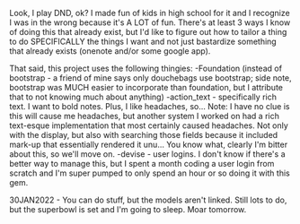 Look, I play DND, ok? I made fun of kids in high school for it and I recognize I was in the wrong because it's A LOT of fun. There's at least 3 ways I know of doing this that already exist, but I'd like to figure out how to tailor a thing to do SPECIFICALLY the things I want and not just bastardize something that already exists (onenote and/or some google app).

That said, this project uses the following thingies:
-Foundation (instead of bootstrap - a friend of mine says only douchebags use bootstrap; side note, bootstrap was MUCH easier to incorporate than foundation, but I attribute that to not knowing much about anything)
-action_text - specifically rich text. I want to bold notes. Plus, I like headaches, so... Note: I have no clue is this will cause me headaches, but another system I worked on had a rich text-esque implementation that most certainly caused headaches. Not only with the display, but also with searching those fields because it included mark-up that essentially rendered it unu...  You know what, clearly I'm bitter about this, so we'll move on.
-devise - user logins. I don't know if there's a better way to manage this, but I spent a month coding a user login from scratch and I'm super pumped to only spend an hour or so doing it with this gem.

30JAN2022 - You can do stuff, but the models aren't linked. Still lots to do, but the superbowl is set and I'm going to sleep. Moar tomorrow.